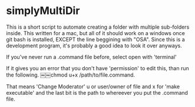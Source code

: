 # simplyMultiDir
This is a short script to automate creating a folder with multiple sub-folders inside. This written for a mac, but all of it should work on a windows once git bash is installed, EXCEPT the line beggining with "OSA". Since this is a development program, it's probably a good idea to look it over anyways.

If you've never run a .command file before, select open with 'terminal' 


If it gives you an error that you don't have 'permission' to edit this, than run the following.
￼￼chmod u+x /path/to/file.command.   

That means 'Change Moderator' u or user/owner of file and x for 'make executable' and the last bit is the path to whereever you put the .command file.
